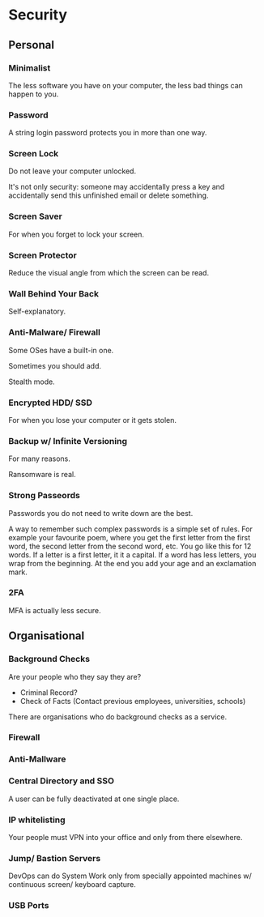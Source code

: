 # Security

## Personal

### Minimalist

The less software you have on your computer, the less bad things can happen to you.

### Password

A string login password protects you in more than one way.

### Screen Lock

Do not leave your computer unlocked.

It's not only security: someone may accidentally press a key and accidentally send this unfinished email or delete something.

### Screen Saver

For when you forget to lock your screen.

### Screen Protector

Reduce the visual angle from which the screen can be read.

### Wall Behind Your Back

Self-explanatory.

### Anti-Malware/ Firewall

Some OSes have a built-in one.

Sometimes you should add.

Stealth mode.

### Encrypted HDD/ SSD

For when you lose your computer or it gets stolen.

### Backup w/ Infinite Versioning

For many reasons.

Ransomware is real.

### Strong Passeords

Passwords you do not need to write down are the best.

A way to remember such complex passwords is a simple set of rules. For example your favourite poem, where you get the first letter from the first word, the second letter from the second word, etc. You go like this for 12 words. If a letter is a first letter, it it a capital. If a word has less letters, you wrap from the beginning. At the end you add your age and an exclamation mark.

### 2FA

MFA is actually less secure.

## Organisational

### Background Checks

Are your people who they say they are?

* Criminal Record?
* Check of Facts (Contact previous employees, universities, schools)

There are organisations who do background checks as a service.

### Firewall

### Anti-Mallware

### Central Directory and SSO

A user can be fully deactivated at one single place.

### IP whitelisting

Your people must VPN into your office and only from there elsewhere.

### Jump/ Bastion Servers

DevOps can do System Work only from specially appointed machines w/ continuous screen/ keyboard capture.

### USB Ports
